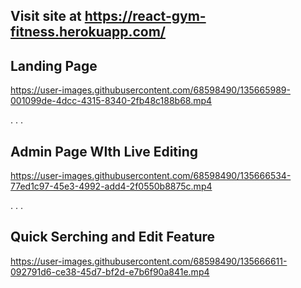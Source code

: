 

## Visit site at https://react-gym-fitness.herokuapp.com/

## Landing Page

https://user-images.githubusercontent.com/68598490/135665989-001099de-4dcc-4315-8340-2fb48c188b68.mp4

.
.
.
## Admin Page WIth Live Editing 

https://user-images.githubusercontent.com/68598490/135666534-77ed1c97-45e3-4992-add4-2f0550b8875c.mp4

.
.
.
## Quick Serching and Edit Feature

https://user-images.githubusercontent.com/68598490/135666611-092791d6-ce38-45d7-bf2d-e7b6f90a841e.mp4

